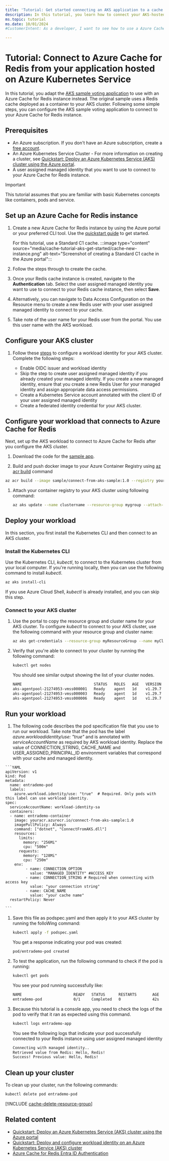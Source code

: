 ```yaml
---
title: 'Tutorial: Get started connecting an AKS application to a cache'
description: In this tutorial, you learn how to connect your AKS-hosted application to an Azure Cache for Redis instance.
ms.topic: tutorial
ms.date: 10/01/2024
#CustomerIntent: As a developer, I want to see how to use a Azure Cache for Redis instance with an AKS container so that I see how I can use my cache instance with a Kubernetes cluster.

---
```


# Tutorial: Connect to Azure Cache for Redis from your application hosted on Azure Kubernetes Service

In this tutorial, you adapt the [AKS sample voting application](https://github.com/Azure-Samples/azure-voting-app-redis/tree/master) to use with an Azure Cache for Redis instance instead. The original sample uses a Redis cache deployed as a container to your AKS cluster. Following some simple steps, you can configure the AKS sample voting application to connect to your Azure Cache for Redis instance.

## Prerequisites

- An Azure subscription. If you don't have an Azure subscription, create a [free account](https://azure.microsoft.com/free/?WT.mc_id=A261C142F).
- An Azure Kubernetes Service Cluster - For more information on creating a cluster, see [Quickstart: Deploy an Azure Kubernetes Service (AKS) cluster using the Azure portal](/azure/aks/learn/quick-kubernetes-deploy-portal).
- A user assigned managed identity that you want to use to connect to your Azure Cache for Redis instance.

> [!IMPORTANT]
> This tutorial assumes that you are familiar with basic Kubernetes concepts like containers, pods and service.

## Set up an Azure Cache for Redis instance

1. Create a new Azure Cache for Redis instance by using the Azure portal or your preferred CLI tool. Use the [quickstart guide](quickstart-create-redis.md) to get started.

    For this tutorial, use a Standard C1 cache.
    :::image type="content" source="media/cache-tutorial-aks-get-started/cache-new-instance.png" alt-text="Screenshot of creating a Standard C1 cache in the Azure portal":::

1. Follow the steps through to create the cache.

1. Once your Redis cache instance is created, navigate to the **Authentication** tab. Select the user assigned managed identity you want to use to connect to your Redis cache instance, then select **Save**.

1. Alternatively, you can navigate to Data Access Configuration on the Resource menu to create a new Redis user with your user assigned managed identity to connect to your cache.

1. Take note of the user name for your Redis user from the portal. You use this user name with the AKS workload.

## Configure your AKS cluster

1. Follow these [steps](/azure/aks/workload-identity-deploy-cluster) to configure a workload identity for your AKS cluster. Complete the following steps:

   - Enable OIDC issuer and workload identity
   - Skip the step to create user assigned managed identity if you already created your managed identity. If you create a new managed identity, ensure that you create a new Redis User for your managed identity and assign appropriate data access permissions.
   - Create a Kubernetes Service account annotated with the client ID of your user assigned managed identity
   - Create a federated identity credential for your AKS cluster.

## Configure your workload that connects to Azure Cache for Redis

Next, set up the AKS workload to connect to Azure Cache for Redis after you configure the AKS cluster.

1. Download the code for the [sample app](https://github.com/Azure-Samples/azure-cache-redis-sample/connect-from-aks).

1. Build and push docker image to your Azure Container Registry using [az acr build](/azure/acr?view=azure-cli-latest.md#az-acr-build) command

  ```bash
  az acr build --image sample/connect-from-aks-sample:1.0 --registry yourcontainerregistry --file Dockerfile .
  ```

1. Attach your container registry to your AKS cluster using following command:

    ```bash
    az aks update --name clustername --resource-group mygroup --attach-acr youracrname
    ```

## Deploy your workload

In this section, you first install the Kubernetes CLI and then connect to an AKS cluster.

### Install the Kubernetes CLI

Use the Kubernetes CLI, _kubectl_, to connect to the Kubernetes cluster from your local computer. If you're running locally, then you can use the following command to install _kubectl_.

```bash
az aks install-cli
```

If you use Azure Cloud Shell, _kubectl_ is already installed, and you can skip this step.

### Connect to your AKS cluster

1. Use the portal to copy the resource group and cluster name for your AKS cluster. To configure _kubectl_ to connect to your AKS cluster, use the following command with your resource group and cluster name:

   ```bash
   az aks get-credentials --resource-group myResourceGroup --name myClusterName
    ```

1. Verify that you're able to connect to your cluster by running the following command:

    ```bash
    kubectl get nodes
    ```

    You should see similar output showing the list of your cluster nodes.

    ```bash
    NAME                                STATUS   ROLES   AGE   VERSION
    aks-agentpool-21274953-vmss000001   Ready    agent   1d    v1.29.7
    aks-agentpool-21274953-vmss000003   Ready    agent   1d    v1.29.7
    aks-agentpool-21274953-vmss000006   Ready    agent   1d    v1.29.7
    ```

## Run your workload

  1. The following code describes the pod specification file that you use to run our workload. Take note that the pod has the label _azure.workloadidentity/use: "true"_ and is annotated with _serviceAccountName_ as required by AKS workload identity. Replace the value of CONNECTION_STRING, CACHE_NAME and USER_ASSIGNED_PRINCIPAL_ID environment variables that correspond with your cache and managed identity.

    ```YAML
    apiVersion: v1
    kind: Pod
    metadata:
      name: entrademo-pod
      labels:
        azure.workload.identity/use: "true"  # Required. Only pods with this label can use workload identity.
    spec:
      serviceAccountName: workload-identity-sa
      containers:
      - name: entrademo-container
        image: youracr.azurecr.io/connect-from-aks-sample:1.0
        imagePullPolicy: Always
        command: ["dotnet", "ConnectFromAKS.dll"] 
        resources:
          limits:
            memory: "256Mi"
            cpu: "500m"
          requests:
            memory: "128Mi"
            cpu: "250m"
        env:
             - name: CONNECTION_OPTION
               value: "MANAGED_IDENTITY" #ACCESS_KEY
             - name: CONNECTION_STRING # Required when connecting with access key
               value: "your connection string" 
             - name: CACHE_NAME
               value: "your cache name"
      restartPolicy: Never
    
    ```

1. Save this file as podspec.yaml and then apply it to your AKS cluster by running the folloWing command:

    ```bash
    kubectl apply -f podspec.yaml
    ```

   You get a response indicating your pod was created:

    ```bash
    pod/entrademo-pod created
    ```

1. To test the application, run the following command to check if the pod is running:

    ```bash
    kubectl get pods
    ```

    You see your pod running successfully like:

    ```bash
    NAME                       READY   STATUS      RESTARTS       AGE
    entrademo-pod              0/1     Completed   0              42s
   ```

1. Because this tutorial is a console app, you need to check the logs of the pod to verify that it ran as expected using this command.

    ```bash
    kubectl logs entrademo-app
    ```

    You see the following logs that indicate your pod successfully connected to your Redis instance using user assigned managed identity

    ```bash
    Connecting with managed identity..
    Retrieved value from Redis: Hello, Redis!
    Success! Previous value: Hello, Redis!
   ```

## Clean up your cluster

To clean up your cluster, run the following commands:

```bash
kubectl delete pod entrademo-pod
```

[!INCLUDE [cache-delete-resource-group](includes/cache-delete-resource-group.md)]

## Related content

- [Quickstart: Deploy an Azure Kubernetes Service (AKS) cluster using the Azure portal](/azure/aks/learn/quick-kubernetes-deploy-portal)
- [Quickstart: Deploy and configure workload identity on an Azure Kubernetes Service (AKS) cluster](/azure/aks/workload-identity-deploy-cluster)
- [Azure Cache for Redis Entra ID Authentication](/azure/azure-cache-for-redis/cache-azure-active-directory-for-authentication)
